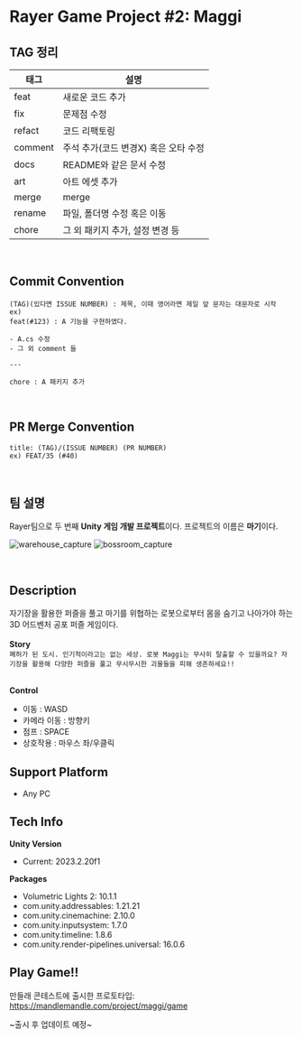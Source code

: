 # Rayer Game Project #2: Maggi

## TAG 정리

| 태그     | 설명                                 |
|---------|---------------------------------------|
| feat    | 새로운 코드 추가                      |
| fix     | 문제점 수정                           |
| refact  | 코드 리팩토링                         |
| comment | 주석 추가(코드 변경X) 혹은 오타 수정  |
| docs    | README와 같은 문서 수정               |
| art     | 아트 에셋 추가                       |
| merge   | merge                                 |
| rename  | 파일, 폴더명 수정 혹은 이동           |
| chore   | 그 외 패키지 추가, 설정 변경 등        |

</br>

## Commit Convention
```
(TAG)(있다면 ISSUE NUMBER) : 제목, 이때 영어라면 제일 앞 문자는 대문자로 시작
ex)
feat(#123) : A 기능을 구현하였다.

- A.cs 수정
- 그 외 comment 들

---

chore : A 패키지 추가
```

</br>

## PR Merge Convention

```
title: (TAG)/(ISSUE NUMBER) (PR NUMBER)
ex) FEAT/35 (#40)
```

</br>

## 팀 설명

Rayer팀으로 두 번째 **Unity 게임 개발 프로젝트**이다.
프로젝트의 이름은 **마기**이다.

![warehouse_capture](https://github.com/user-attachments/assets/78cf9c06-d527-482d-8cce-fcfb112a7a68)
![bossroom_capture](https://github.com/user-attachments/assets/88156dec-8d5b-4ba0-953a-f45cd9126d2d)

</br>

## Description

자기장을 활용한 퍼즐을 풀고 마기를 위협하는 로봇으로부터 몸을 숨기고 나아가야 하는 3D 어드벤처 공포 퍼즐 게임이다.
</br>
</br>
**Story**</br>
`폐허가 된 도시. 인기척이라고는 없는 세상. 로봇 Maggi는 무사히 탈출할 수 있을까요? 자기장을 활용해 다양한 퍼즐을 풀고 무시무시한 괴물들을 피해 생존하세요!!`
</br>
</br>

**Control**
- 이동 : WASD</br>
- 카메라 이동 : 방향키</br>
- 점프 : SPACE</br>
- 상호작용 : 마우스 좌/우클릭

## Support Platform
- Any PC

## Tech Info
**Unity Version**
- Current: 2023.2.20f1

**Packages**
- Volumetric Lights 2: 10.1.1
- com.unity.addressables: 1.21.21
- com.unity.cinemachine: 2.10.0
- com.unity.inputsystem: 1.7.0
- com.unity.timeline: 1.8.6
- com.unity.render-pipelines.universal: 16.0.6

## Play Game!!
만들래 콘테스트에 출시한 프로토타입: https://mandlemandle.com/project/maggi/game
 
~출시 후 업데이트 예정~
